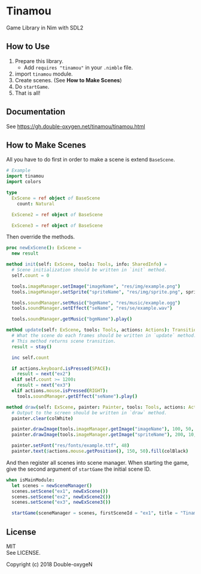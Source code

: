 # Tinamou

Game Library in Nim with SDL2

## How to Use

1. Prepare this library.
    - Add `requires "tinamou"` in your `.nimble` file.
1. import `tinamou` module.
1. Create scenes. (See **How to Make Scenes**)
1. Do `startGame`.
1. That is all!

## Documentation

See https://gh.double-oxygen.net/tinamou/tinamou.html

## How to Make Scenes

All you have to do first in order to make a scene is extend `BaseScene`.

```nim
# Example
import tinamou
import colors

type
  ExScene = ref object of BaseScene
    count: Natural

  ExScene2 = ref object of BaseScene

  ExScene3 = ref object of BaseScene

```

Then override the methods.

```nim
proc newExScene(): ExScene =
  new result

method init(self: ExScene, tools: Tools, info: SharedInfo) =
  # Scene initialization should be written in `init` method.
  self.count = 0

  tools.imageManager.setImage("imageName", "res/img/example.png")
  tools.imageManager.setSprite("spriteName", "res/img/sprite.png", spriteWidth = 32, spriteHeight = 32)

  tools.soundManager.setMusic("bgmName", "res/music/example.ogg")
  tools.soundManager.setEffect("seName", "res/se/example.wav")

  tools.soundManager.getMusic("bgmName").play()

method update(self: ExScene, tools: Tools, actions: Actions): Transition =
  # What the scene do each frames should be written in `update` method.
  # This method returns scene transition.
  result = stay()

  inc self.count

  if actions.keyboard.isPressed(SPACE):
    result = next("ex2")
  elif self.count >= 1200:
    result = next("ex3")
  elif actions.mouse.isPressed(RIGHT):
    tools.soundManager.getEffect("seName").play()

method draw(self: ExScene, painter: Painter, tools: Tools, actions: Actions) =
  # Output to the screen should be written in `draw` method.
  painter.clear(colWhite)

  painter.drawImage(tools.imageManager.getImage("imageName"), 100, 50, 100, 80)
  painter.drawImage(tools.imageManager.getImage("spriteName"), 200, 10, spriteNum = 2)

  painter.setFont("res/fonts/example.ttf", 48)
  painter.text($actions.mouse.getPosition(), 150, 50).fill(colBlack)

```

And then register all scenes into scene manager.
When starting the game, give the second argument of `startGame` the initial scene ID.

```nim
when isMainModule:
  let scenes = newSceneManager()
  scenes.setScene("ex1", newExScene())
  scenes.setScene("ex2", newExScene2())
  scenes.setScene("ex3", newExScene3())

  startGame(sceneManager = scenes, firstSceneId = "ex1", title = "Tinamou Example", width = 1200, height = 800, showFPS = true)

```

## License

MIT  
See LICENSE.

Copyright (c) 2018 Double-oxygeN

